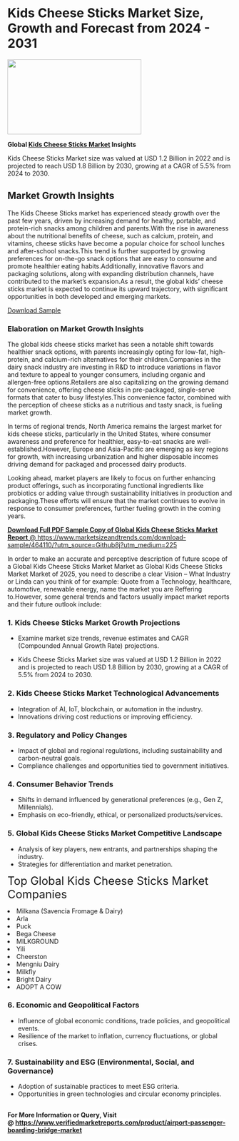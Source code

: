 <H1>Kids Cheese Sticks Market Size, Growth and Forecast from 2024 - 2031</H1><img class="aligncenter size-medium wp-image-584254" src="https://thirdeyenews.in/wp-content/uploads/2024/09/Global-Market-Research-300x168.jpeg" alt="" width="300" height="168" /><p><strong>Global&nbsp;<a href="https://www.marketsizeandtrends.com/download-sample/464110/?utm_source=Github8j?utm_medium=225">Kids Cheese Sticks Market</a> Insights</strong></p><p>Kids Cheese Sticks Market size was valued at USD 1.2 Billion in 2022 and is projected to reach USD 1.8 Billion by 2030, growing at a CAGR of 5.5% from 2024 to 2030.</p><p><h2>Market Growth Insights</h2> <p>The Kids Cheese Sticks market has experienced steady growth over the past few years, driven by increasing demand for healthy, portable, and protein-rich snacks among children and parents.With the rise in awareness about the nutritional benefits of cheese, such as calcium, protein, and vitamins, cheese sticks have become a popular choice for school lunches and after-school snacks.This trend is further supported by growing preferences for on-the-go snack options that are easy to consume and promote healthier eating habits.Additionally, innovative flavors and packaging solutions, along with expanding distribution channels, have contributed to the market’s expansion.As a result, the global kids’ cheese sticks market is expected to continue its upward trajectory, with significant opportunities in both developed and emerging markets.</p> <p><a href="#">Download Sample</a></p> <h3>Elaboration on Market Growth Insights</h3> <p>The global kids cheese sticks market has seen a notable shift towards healthier snack options, with parents increasingly opting for low-fat, high-protein, and calcium-rich alternatives for their children.Companies in the dairy snack industry are investing in R&D to introduce variations in flavor and texture to appeal to younger consumers, including organic and allergen-free options.Retailers are also capitalizing on the growing demand for convenience, offering cheese sticks in pre-packaged, single-serve formats that cater to busy lifestyles.This convenience factor, combined with the perception of cheese sticks as a nutritious and tasty snack, is fueling market growth.</p> <p>In terms of regional trends, North America remains the largest market for kids cheese sticks, particularly in the United States, where consumer awareness and preference for healthier, easy-to-eat snacks are well-established.However, Europe and Asia-Pacific are emerging as key regions for growth, with increasing urbanization and higher disposable incomes driving demand for packaged and processed dairy products.</p> <p>Looking ahead, market players are likely to focus on further enhancing product offerings, such as incorporating functional ingredients like probiotics or adding value through sustainability initiatives in production and packaging.These efforts will ensure that the market continues to evolve in response to consumer preferences, further fueling growth in the coming years.</p> <p><a href="#"></p><p><span class=""><strong>Download Full PDF Sample Copy of Global Kids Cheese Sticks Market Report</strong> @ <a href="https://www.marketsizeandtrends.com/download-sample/464110/?utm_source=Github8j?utm_medium=225" target="_blank">https://www.marketsizeandtrends.com/download-sample/464110/?utm_source=Github8j?utm_medium=225</a></span></p><p>In order to make an accurate and perceptive description of future scope of a Global&nbsp;Kids Cheese Sticks Market Market as Global&nbsp;Kids Cheese Sticks Market Market of 2025, you need to describe a clear Vision &ndash; What Industry or Linda can you think of for example: Quote from a Technology, healthcare, automotive, renewable energy, name the market you are Reffering to.However, some general trends and factors usually impact market reports and their future outlook include:</p><h3>1.&nbsp;<strong>Kids Cheese Sticks Market Growth Projections</strong></h3><ul><li>Examine market size trends, revenue estimates and CAGR (Compounded Annual Growth Rate) projections.</li><li><p>Kids Cheese Sticks Market size was valued at USD 1.2 Billion in 2022 and is projected to reach USD 1.8 Billion by 2030, growing at a CAGR of 5.5% from 2024 to 2030.</p></li></ul><h3>2.&nbsp;<strong>Kids Cheese Sticks Market Technological Advancements</strong></h3><ul><li>Integration of AI, IoT, blockchain, or automation in the industry.</li><li>Innovations driving cost reductions or improving efficiency.</li></ul><h3>3.&nbsp;<strong>Regulatory and Policy Changes</strong></h3><ul><li>Impact of global and regional regulations, including sustainability and carbon-neutral goals.</li><li>Compliance challenges and opportunities tied to government initiatives.</li></ul><h3>4.&nbsp;<strong>Consumer Behavior Trends</strong></h3><ul><li>Shifts in demand influenced by generational preferences (e.g., Gen Z, Millennials).</li><li>Emphasis on eco-friendly, ethical, or personalized products/services.</li></ul><h3>5.&nbsp;<strong>Global Kids Cheese Sticks Market Competitive Landscape</strong></h3><ul><li>Analysis of key players, new entrants, and partnerships shaping the industry.</li><li>Strategies for differentiation and market penetration.</li></ul><p data-pm-slice="1 1 []"><span style="color: inherit; font-family: inherit; font-size: 25px;">Top Global Kids Cheese Sticks Market Companies</span></p><div class="" data-test-id=""><p><li>Milkana (Savencia Fromage & Dairy)</li><li> Arla</li><li> Puck</li><li> Bega Cheese</li><li> MILKGROUND</li><li> Yili</li><li> Cheerston</li><li> Mengniu Dairy</li><li> Milkfly</li><li> Bright Dairy</li><li> ADOPT A COW</li></p></div><h3>6.&nbsp;<strong>Economic and Geopolitical Factors</strong></h3><ul><li>Influence of global economic conditions, trade policies, and geopolitical events.</li><li>Resilience of the market to inflation, currency fluctuations, or global crises.</li></ul><h3>7.&nbsp;<strong>Sustainability and ESG (Environmental, Social, and Governance)</strong></h3><ul><li>Adoption of sustainable practices to meet ESG criteria.</li><li>Opportunities in green technologies and circular economy principles.</li></ul><h2><strong style="font-size: 14px;">For More Information or Query, Visit @&nbsp;</strong><a style="background-color: #ffffff; font-size: 14px;" href="https://www.marketsizeandtrends.com/report/kids-cheese-sticks-market/" target="_blank">https://www.verifiedmarketreports.com/product/airport-passenger-boarding-bridge-market</a></h2>